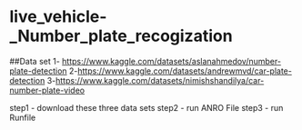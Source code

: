 # live_vehicle-_Number_plate_recogization
##Data set 
1- https://www.kaggle.com/datasets/aslanahmedov/number-plate-detection
2-https://www.kaggle.com/datasets/andrewmvd/car-plate-detection
3-https://www.kaggle.com/datasets/nimishshandilya/car-number-plate-video

step1 - download these three data sets
step2 - run ANRO File
step3 - run Runfile
